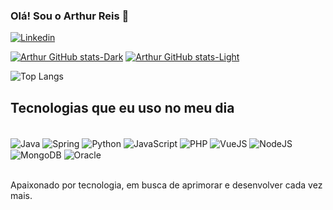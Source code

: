 
### Olá! Sou o Arthur Reis 👋

[![Linkedin](https://img.shields.io/badge/LinkedIn-0077B5?style=for-the-badge&logo=linkedin&logoColor=white)](https://www.linkedin.com/in/arthur-reis-c/)

[![Arthur GitHub stats-Dark](https://github-readme-stats.vercel.app/api?username=arthurhenrique-reis&show_icons=true&theme=dark#gh-dark-mode-only)](https://github.com/arthurhenrique-reis/github-readme-stats#gh-dark-mode-only)
[![Arthur GitHub stats-Light](https://github-readme-stats.vercel.app/api?username=arthurhenrique-reis&show_icons=true&theme=default#gh-light-mode-only)](https://github.com/arthurhenrique-reis/github-readme-stats#gh-light-mode-only)

![Top Langs](https://github-readme-stats.vercel.app/api/top-langs/?username=arthurhenrique-reis&size_weight=0.5&count_weight=0.5)

## Tecnologias que eu uso no meu dia

<div style="display: inline_block"><br/>
<img align="center" alt="Java" src=https://img.shields.io/badge/Java-ED8B00?style=for-the-badge&logo=openjdk&logoColor=white />
<img align="center" alt="Spring" src=https://img.shields.io/badge/Spring-6DB33F?style=for-the-badge&logo=spring&logoColor=white />
<img align="center" alt="Python" src=https://img.shields.io/badge/Python-14354C?style=for-the-badge&logo=python&logoColor=white />
<img align="center" alt="JavaScript" src=https://img.shields.io/badge/JavaScript-F7DF1E?style=for-the-badge&logo=javascript&logoColor=black />
<img align="center" alt="PHP" src=https://img.shields.io/badge/PHP-777BB4?style=for-the-badge&logo=php&logoColor=white />
<img align="center" alt="VueJS" src=https://img.shields.io/badge/Vue.js-35495E?style=for-the-badge&logo=vue.js&logoColor=4FC08D/>
<img align="center" alt="NodeJS" src=    https://img.shields.io/badge/Node.js-43853D?style=for-the-badge&logo=node.js&logoColor=white />
<img align="center" alt="MongoDB" src=https://img.shields.io/badge/MongoDB-4EA94B?style=for-the-badge&logo=mongodb&logoColor=white />
<img align="center" alt="Oracle" src=https://img.shields.io/badge/Oracle-F80000?style=for-the-badge&logo=oracle&logoColor=black />
</div><br/>

Apaixonado por tecnologia, em busca de aprimorar e desenvolver cada vez mais.
